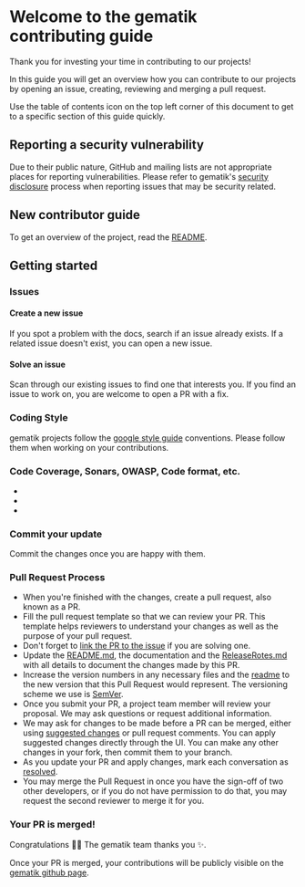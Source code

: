 # Welcome to the gematik contributing guide <!-- omit in toc -->
 
Thank you for investing your time in contributing to our projects!
 
<!-- do we have a Code of Conduct? What are the general rules of contribution? First issue and discussion?
Read our [Code of Conduct](./CODE_OF_CONDUCT.md) to keep our community approachable and respectable. -->
 
In this guide you will get an overview how you can contribute to our projects by opening an issue, creating, reviewing and merging a pull request.
 
Use the table of contents icon on the top left corner of this document to get to a specific section of this guide quickly.
 
## Reporting a security vulnerability
 
Due to their public nature, GitHub and mailing lists are not appropriate places for reporting vulnerabilities.
Please refer to gematik's [security disclosure](gematik...) process when reporting issues that may be security related.
 
## New contributor guide
 
To get an overview of the project, read the [README](./README.md).
 
## Getting started
 
### Issues
 
#### Create a new issue
 
If you spot a problem with the docs, search if an issue already exists.
If a related issue doesn't exist, you can open a new issue.
 
#### Solve an issue
 
Scan through our existing issues to find one that interests you. If you find an issue to work on, you are welcome to open a PR with a fix.
 
### Coding Style
 
gematik projects follow the [google style guide](https://github.com/google/styleguide) conventions. Please follow them when working on your contributions.
 
### Code Coverage, Sonars, OWASP, Code format, etc.
 
-
-
-
 
 
### Commit your update
 
Commit the changes once you are happy with them.
 
### Pull Request Process
 
- When you're finished with the changes, create a pull request, also known as a PR.
- Fill the pull request template so that we can review your PR. This template helps reviewers to understand your changes as well as the purpose of your pull request.
- Don't forget to [link the PR to the issue](https://docs.github.com/en/issues/tracking-your-work-with-issues/linking-a-pull-request-to-an-issue) if you are solving one.
- Update the [README.md](./README.md), the documentation and the [ReleaseRotes.md](./ReleaseNotes.md) with all details to document the changes made by this PR.
- Increase the version numbers in any necessary files and the [readme](./README.md) to the new version that this
  Pull Request would represent. The versioning scheme we use is [SemVer](http://semver.org/).
- Once you submit your PR, a project team member will review your proposal. We may ask questions or request additional information.
- We may ask for changes to be made before a PR can be merged, either using [suggested changes](https://docs.github.com/en/github/collaborating-with-issues-and-pull-requests/incorporating-feedback-in-your-pull-request)
  or pull request comments. You can apply suggested changes directly through the UI. You can make any other changes in your fork, then commit them to your branch.
- As you update your PR and apply changes, mark each conversation as [resolved](https://docs.github.com/en/github/collaborating-with-issues-and-pull-requests/commenting-on-a-pull-request#resolving-conversations).
- You may merge the Pull Request in once you have the sign-off of two other developers, or if you
  do not have permission to do that, you may request the second reviewer to merge it for you.
 
### Your PR is merged!
 
Congratulations :tada::tada: The gematik team thanks you :sparkles:.
 
Once your PR is merged, your contributions will be publicly visible on the [gematik github page](https://github.com/gematik/).